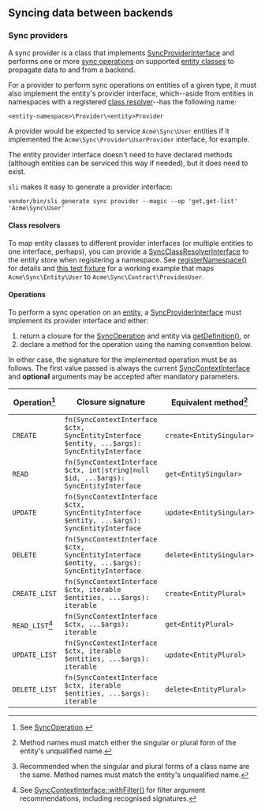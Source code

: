 ## Syncing data between backends

### Sync providers

A sync provider is a class that implements [SyncProviderInterface][] and
performs one or more [sync operations][SyncOperation] on supported [entity
classes][SyncEntityInterface] to propagate data to and from a backend.

For a provider to perform sync operations on entities of a given type, it must
also implement the entity's provider interface, which--aside from entities in
namespaces with a registered [class resolver][SyncClassResolverInterface]--has
the following name:

```
<entity-namespace>\Provider\<entity>Provider
```

A provider would be expected to service `Acme\Sync\User` entities if it
implemented the `Acme\Sync\Provider\UserProvider` interface, for example.

The entity provider interface doesn't need to have declared methods (although
entities can be serviced this way if needed), but it does need to exist.

`sli` makes it easy to generate a provider interface:

```shell
vendor/bin/sli generate sync provider --magic --op 'get,get-list' 'Acme\Sync\User'
```

#### Class resolvers

To map entity classes to different provider interfaces (or multiple entities to
one interface, perhaps), you can provide a [SyncClassResolverInterface][] to the
entity store when registering a namespace. See [registerNamespace()][] for
details and [this test fixture][SyncClassResolver.php] for a working example
that maps `Acme\Sync\Entity\User` to `Acme\Sync\Contract\ProvidesUser`.

#### Operations

To perform a sync operation on an [entity][SyncEntityInterface], a
[SyncProviderInterface][] must implement its provider interface and either:

1. return a closure for the [SyncOperation][] and entity via
   [getDefinition()][], or
2. declare a method for the operation using the naming convention below.

In either case, the signature for the implemented operation must be as follows.
The first value passed is always the current [SyncContextInterface][] and
**optional** arguments may be accepted after mandatory parameters.

| Operation[^op]  | Closure signature                                                                           | Equivalent method[^1]    | Alternative method[^2] |
| --------------- | ------------------------------------------------------------------------------------------- | ------------------------ | ---------------------- |
| `CREATE`        | `fn(SyncContextInterface $ctx, SyncEntityInterface $entity, ...$args): SyncEntityInterface` | `create<EntitySingular>` | `create_<Entity>`      |
| `READ`          | `fn(SyncContextInterface $ctx, int\|string\|null $id, ...$args): SyncEntityInterface`       | `get<EntitySingular>`    | `get_<Entity>`         |
| `UPDATE`        | `fn(SyncContextInterface $ctx, SyncEntityInterface $entity, ...$args): SyncEntityInterface` | `update<EntitySingular>` | `update_<Entity>`      |
| `DELETE`        | `fn(SyncContextInterface $ctx, SyncEntityInterface $entity, ...$args): SyncEntityInterface` | `delete<EntitySingular>` | `delete_<Entity>`      |
| `CREATE_LIST`   | `fn(SyncContextInterface $ctx, iterable $entities, ...$args): iterable`                     | `create<EntityPlural>`   | `createList_<Entity>`  |
| `READ_LIST`[^3] | `fn(SyncContextInterface $ctx, ...$args): iterable`                                         | `get<EntityPlural>`      | `getList_<Entity>`     |
| `UPDATE_LIST`   | `fn(SyncContextInterface $ctx, iterable $entities, ...$args): iterable`                     | `update<EntityPlural>`   | `updateList_<Entity>`  |
| `DELETE_LIST`   | `fn(SyncContextInterface $ctx, iterable $entities, ...$args): iterable`                     | `delete<EntityPlural>`   | `deleteList_<Entity>`  |

[^op]: See [SyncOperation][].
[^1]:
    Method names must match either the singular or plural form of the entity's
    unqualified name.

[^2]:
    Recommended when the singular and plural forms of a class name are the same.
    Method names must match the entity's unqualified name.

[^3]:
    See [SyncContextInterface::withFilter()][] for filter argument
    recommendations, including recognised signatures.

[getDefinition()]:
  https://salient-labs.github.io/toolkit/Salient.Contract.Sync.SyncProviderInterface.html#_getDefinition
[registerNamespace()]:
  https://salient-labs.github.io/toolkit/Salient.Contract.Sync.SyncStoreInterface.html#_registerNamespace
[SyncClassResolver.php]: ../tests/fixtures/Toolkit/Sync/SyncClassResolver.php
[SyncClassResolverInterface]:
  https://salient-labs.github.io/toolkit/Salient.Contract.Sync.SyncClassResolverInterface.html
[SyncContextInterface::withFilter()]:
  https://salient-labs.github.io/toolkit/Salient.Contract.Sync.SyncContextInterface.html#_withFilter
[SyncContextInterface]:
  https://salient-labs.github.io/toolkit/Salient.Contract.Sync.SyncContextInterface.html
[SyncEntityInterface]:
  https://salient-labs.github.io/toolkit/Salient.Contract.Sync.SyncEntityInterface.html
[SyncOperation]:
  https://salient-labs.github.io/toolkit/Salient.Contract.Sync.SyncOperation.html
[SyncProviderInterface]:
  https://salient-labs.github.io/toolkit/Salient.Contract.Sync.SyncProviderInterface.html
